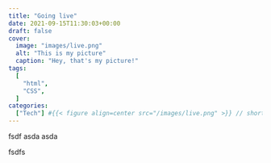 ```yaml
---
title: "Going live"
date: 2021-09-15T11:30:03+00:00
draft: false
cover:
  image: "images/live.png"
  alt: "This is my picture"
  caption: "Hey, that's my picture!"
tags:
  [
    "html",
    "CSS",
  ]
categories:
  ["Tech"] #{{< figure align=center src="/images/live.png" >}} // shortcode to add figure
---
```


fsdf
asda
asda

fsdfs
